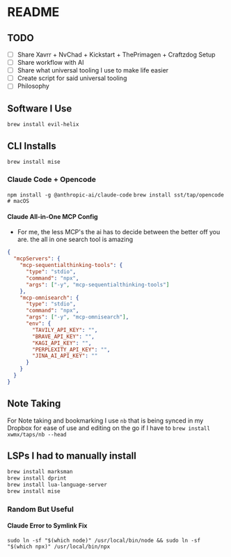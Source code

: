 # README

## TODO

- [ ] Share Xavrr + NvChad + Kickstart + ThePrimagen + Craftzdog Setup
- [ ] Share workflow with AI
- [ ] Share what universal tooling I use to make life easier
- [ ] Create script for said universal tooling
- [ ] Philosophy

## Software I Use

`brew install evil-helix`

## CLI Installs

`brew install mise`

### Claude Code + Opencode

`npm install -g @anthropic-ai/claude-code`
`brew install sst/tap/opencode      # macOS`

#### Claude All-in-One MCP Config

- For me, the less MCP's the ai has to decide between the better off you are. the all in one search tool is amazing

```json
{
  "mcpServers": {
    "mcp-sequentialthinking-tools": {
      "type": "stdio",
      "command": "npx",
      "args": ["-y", "mcp-sequentialthinking-tools"]
    },
    "mcp-omnisearch": {
      "type": "stdio",
      "command": "npx",
      "args": ["-y", "mcp-omnisearch"],
      "env": {
        "TAVILY_API_KEY": "",
        "BRAVE_API_KEY": "",
        "KAGI_API_KEY": "",
        "PERPLEXITY_API_KEY": "",
        "JINA_AI_API_KEY": ""
      }
    }
  }
}
```

## Note Taking

For Note taking and bookmarking I use `nb` that is being synced in my Dropbox for ease of use and editing on the go if I have to
`brew install xwmx/taps/nb --head`

## LSPs I had to manually install

```sh
brew install marksman
brew install dprint
brew install lua-language-server
brew install mise
```

### Random But Useful

#### Claude Error to Symlink Fix

`sudo ln -sf "$(which node)" /usr/local/bin/node && sudo ln -sf "$(which npx)" /usr/local/bin/npx`
